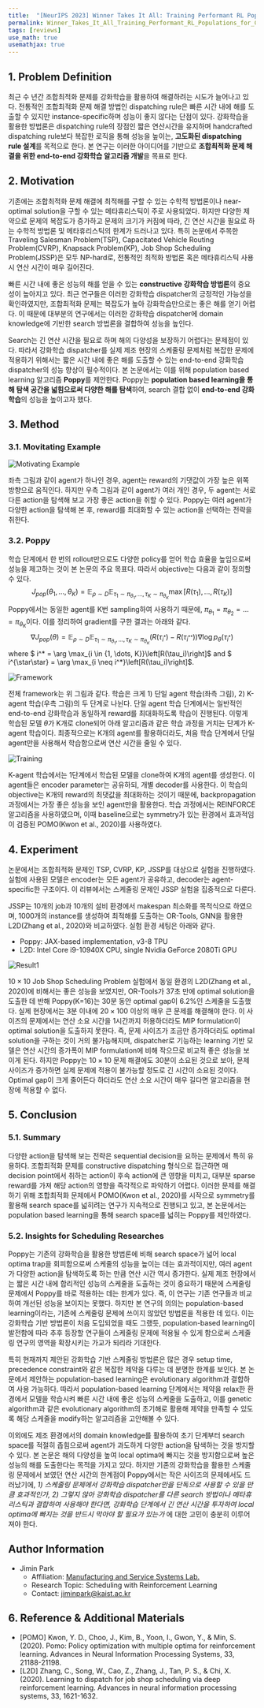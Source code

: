 ```yaml
---
title:  "[NeurIPS 2023] Winner Takes It All: Training Performant RL Populations for Combinatorial Optimization"
permalink: Winner_Takes_It_All_Training_Performant_RL_Populations_for_Combinatorial_Optimization.html
tags: [reviews]
use_math: true
usemathjax: true
---
```



## 1. Problem Definition
최근 수 년간 조합최적화 문제를 강화학습을 활용하여 해결하려는 시도가 늘어나고 있다. 전통적인 조합최적화 문제 해결 방법인 dispatching rule은 빠른 시간 내에 해를 도출할 수 있지만 instance-specific하며 성능이 좋지 않다는 단점이 있다. 강화학습을 활용한 방법론은 dispatching rule의 장점인 짧은 연산시간을 유지하며 handcrafted dispatching rule보다 복잡한 로직을 통해 성능을 높이는, **고도화된 dispatching rule 설계**를 목적으로 한다. 본 연구는 이러한 아이디어를 기반으로 **조합최적화 문제 해결을 위한 end-to-end 강화학습 알고리즘 개발**을 목표로 한다.


## 2. Motivation
기존에는 조합최적화 문제 해결에 최적해를 구할 수 있는 수학적 방법론이나 near-optimal solution을 구할 수 있는 메타휴리스틱이 주로 사용되었다. 하지만 다양한 제약으로 문제의 복잡도가 증가하고 문제의 크기가 커짐에 따라, 긴 연산 시간을 필요로 하는 수학적 방법론 및 메타휴리스틱의 한계가 드러나고 있다. 특히 논문에서 주목한 Traveling Salesman Problem(TSP), Capacitated Vehicle Routing Problem(CVRP), Knapsack Problem(KP), Job Shop Scheduling Problem(JSSP)은 모두 NP-hard로, 전통적인 최적화 방법론 혹은 메타휴리스틱 사용 시 연산 시간이 매우 길어진다.

빠른 시간 내에 좋은 성능의 해를 얻을 수 있는 **constructive 강화학습 방법론**의 중요성이 높아지고 있다. 최근 연구들은 이러한 강화학습 dispatcher의 긍정적인 가능성을 확인하였지만, 조합최적화 문제는 복잡도가 높아 강화학습만으로는 좋은 해를 얻기 어렵다. 이 때문에 대부분의 연구에서는 이러한 강화학습 dispatcher에 domain knowledge에 기반한 search 방법론을 결합하여 성능을 높인다.

Search는 긴 연산 시간을 필요로 하며 해의 다양성을 보장하기 어렵다는 문제점이 있다. 따라서 강화학습 dispatcher를 실제 제조 현장의 스케줄링 문제처럼 복잡한 문제에 적용하기 위해서는 짧은 시간 내에 좋은 해를 도출할 수 있는 end-to-end 강화학습 dispatcher의 성능 향상이 필수적이다. 본 논문에서는 이를 위해 population based learning 알고리즘 **Poppy**를 제안한다. Poppy는 **population based learning을 통해 탐색 공간을 넓힘으로써 다양한 해를 탐색**하여, search 결합 없이 **end-to-end 강화학습**의 성능을 높이고자 했다.


## 3. Method
### 3.1. Movitating Example
![Motivating Example](../../images/DS503_24S/Winner_Takes_It_All_Training_Performant_RL_Populations_for_Combinatorial_Optimization/Motivating%20Example.PNG)


좌측 그림과 같이 agent가 하나인 경우, agent는 reward의 기댓값이 가장 높은 위쪽 방향으로 움직인다. 하지만 우측 그림과 같이 agent가 여러 개인 경우, 두 agent는 서로 다른 action을 탐색해 보고 가장 좋은 action을 취할 수 있다. Poppy는 여러 agent가 다양한 action을 탐색해 본 후, reward를 최대화할 수 있는 action을 선택하는 전략을 취한다.

### 3.2. Poppy
학습 단계에서 한 번의 rollout만으로도 다양한 policy를 얻어 학습 효율을 높임으로써 성능을 제고하는 것이 본 논문의 주요 목표다. 따라서 objective는 다음과 같이 정의할 수 있다.
$$J_{pop}(\theta_1, \dots , \theta_K) = \mathbb{E}_{\rho \sim D} \mathbb{E}_{\tau_1 \sim \pi_{\theta_1}, \dots, \tau_K \sim \pi_{\theta_K}} \max \left[R(\tau_1), \dots, R(\tau_K)\right]$$
Poppy에서는 동일한 agent를 K번 sampling하여 사용하기 때문에, $\pi_{\theta_1} = \pi_{\theta_2} = \dots = \pi_{\theta_K}$이다. 이를 정리하여 gradient를 구한 결과는 아래와 같다.
$$\nabla J_{pop}(\theta) = \mathbb{E}_{\rho \sim D} \mathbb{E}_{\tau_1 \sim \pi_{\theta_1}, \dots, \tau_K \sim \pi_{\theta_K}} \left(R(\tau_{i^*}) - R(\tau_{i^{**}})\right) \nabla \log p_\theta (\tau_{i^*})$$
where $ i^* = \arg \max_{i \in \{1, \dots, K\}}\left[R(\tau_i)\right]$ and $ i^{\star\star} = \arg \max_{i \neq i^*}\left[R(\tau_i)\right]$.

![Framework](../../images/DS503_24S/Winner_Takes_It_All_Training_Performant_RL_Populations_for_Combinatorial_Optimization/Structure.PNG)

전체 framework는 위 그림과 같다. 학습은 크게 1) 단일 agent 학습(좌측 그림), 2) K-agent 학습(우측 그림)의 두 단계로 나뉜다. 단일 agent 학습 단계에서는 일반적인 end-to-end 강화학습과 동일하게 reward를 최대화하도록 학습이 진행된다. 이렇게 학습된 모델 $\theta$가 K개로 clone되어 아래 알고리즘과 같은 학습 과정을 거치는 단계가 K-agent 학습이다. 최종적으로는 K개의 agent를 활용하더라도, 처음 학습 단계에서 단일 agent만을 사용해서 학습함으로써 연산 시간을 줄일 수 있다.

![Training](../../images/DS503_24S/Winner_Takes_It_All_Training_Performant_RL_Populations_for_Combinatorial_Optimization/Training%20Algorithm.PNG)

K-agent 학습에서는 1단계에서 학습된 모델을 clone하여 K개의 agent를 생성한다. 이 agent들은 encoder parameter는 공유하되, 개별 decoder를 사용한다. 이 학습의 objective는 K개의 reward의 최댓값을 최대화하는 것이기 때문에, backpropagation 과정에서는 가장 좋은 성능을 보인 agent만을 활용한다. 학습 과정에서는 REINFORCE 알고리즘을 사용하였으며, 이때 baseline으로는 symmetry가 있는 환경에서 효과적임이 검증된 POMO(Kwon et al., 2020)를 사용하였다.

## 4. Experiment
논문에서는 조합최적화 문제인 TSP, CVRP, KP, JSSP를 대상으로 실험을 진행하였다. 실험에 사용된 모델은 encoder는 모든 agent가 공유하고, decoder는 agent-specific한 구조이다. 이 리뷰에서는 스케줄링 문제인 JSSP 실험을 집중적으로 다룬다.

JSSP는 10개의 job과 10개의 설비 환경에서 makespan 최소화를 목적식으로 하였으며, 1000개의 instance를 생성하여 최적해를 도출하는 OR-Tools, GNN을 활용한 L2D(Zhang et al., 2020)와 비교하였다. 실험 환경 세팅은 아래와 같다.
- Poppy: JAX-based implementation, v3-8 TPU
- L2D: Intel Core i9-10940X CPU, single Nvidia GeForce 2080Ti GPU

![Result1](../../images/DS503_24S/Winner_Takes_It_All_Training_Performant_RL_Populations_for_Combinatorial_Optimization/Result1.PNG)

$10\times10$ Job Shop Scheduling Problem 실험에서 동일 환경의 L2D(Zhang et al., 2020)에 비해서는 좋은 성능을 보였지만, OR-Tools가 37초 만에 optimal solution을 도출한 데 반해 Poppy(K=16)는 30분 동안 optimal gap이 6.2%인 스케줄을 도출했다. 실제 현장에서는 3분 이내에 $20 \times 100$ 이상의 매우 큰 문제를 해결해야 한다. 이 사이즈의 문제에서는 연산 소요 시간을 1시간까지 허용하더라도 MIP formulation이 optimal solution을 도출하지 못한다. 즉, 문제 사이즈가 조금만 증가하더라도 optimal solution을 구하는 것이 거의 불가능해지며, dispatcher로 기능하는 learning 기반 모델은 연산 시간의 증가폭이 MIP formulation에 비해 작으므로 비교적 좋은 성능을 보이게 된다. 하지만 Poppy는 $10\times10$ 문제 해결에도 30분이 소요된 것으로 보아, 문제 사이즈가 증가하면 실제 문제에 적용이 불가능할 정도로 긴 시간이 소요된 것이다. Optimal gap이 크게 줄어든다 하더라도 연산 소요 시간이 매우 길다면 알고리즘을 현장에 적용할 수 없다.

## 5. Conclusion
### 5.1. Summary
다양한 action을 탐색해 보는 전략은 sequential decision을 요하는 문제에서 특히 유용하다. 조합최적화 문제를 constructive dispatching 형식으로 접근하면 매 decision point에서 취하는 action이 후속 action에 큰 영향을 미치고, 대부분 sparse reward를 가져 해당 action의 영향을 즉각적으로 파악하기 어렵다. 이러한 문제를 해결하기 위해 조합최적화 문제에서 POMO(Kwon et al., 2020)를 시작으로 symmetry를 활용해 search space를 넓히려는 연구가 지속적으로 진행되고 있고, 본 논문에서는 population based learning을 통해 search space를 넓히는 Poppy를 제안하였다.

### 5.2. Insights for Scheduling Researches
Poppy는 기존의 강화학습을 활용한 방법론에 비해 search space가 넓어 local optima trap을 회피함으로써 스케줄의 성능을 높이는 데는 효과적이지만, 여러 agent가 다양한 action을 탐색하도록 하는 만큼 연산 시간 역시 증가한다. 실제 제조 현장에서는 짧은 시간 내에 합리적인 성능의 스케줄을 도출하는 것이 중요하기 때문에 스케줄링 문제에서 Poppy를 바로 적용하는 데는 한계가 있다. 즉, 이 연구는 기존 연구들과 비교하여 개선된 성능을 보이지는 못했다. 하지만 본 연구의 의의는 population-based learning이라는, 기존에 스케줄링 문제에 쓰이지 않았던 방법론을 적용한 데 있다. 이는 강화학습 기반 방법론이 처음 도입되었을 때도 그랬듯, population-based learning이 발전함에 따라 추후 등장할 연구들이 스케줄링 문제에 적용될 수 있게 함으로써 스케줄링 연구의 영역을 확장시키는 가교가 되리라 기대한다.

특히 현재까지 제안된 강화학습 기반 스케줄링 방법론은 많은 경우 setup time, precedence constraint와 같은 복잡한 제약을 다루는 데 분명한 한계를 보인다. 본 논문에서 제안하는 population-based learning은 evolutionary algorithm과 결합하여 사용 가능하다. 따라서 population-based learning 단계에서는 제약을 relax한 환경에서 모델을 학습시켜 빠른 시간 내에 좋은 성능의 스케줄을 도출하고, 이를 genetic algorithm과 같은 evolutionary algorithm의 초기해로 활용해 제약을 만족할 수 있도록 해당 스케줄을 modify하는 알고리즘을 고안해볼 수 있다.

이외에도 제조 환경에서의 domain knowledge를 활용하여 초기 단계부터 search space를 적절히 좁힘으로써 agent가 과도하게 다양한 action을 탐색하는 것을 방지할 수 있다. 본 논문은 해의 다양성을 높여 local optima에 빠지는 것을 방지함으로써 높은 성능의 해를 도출한다는 목적을 가지고 있다. 하지만 기존의 강화학습을 활용한 스케줄링 문제에서 보였던 연산 시간의 한계점이 Poppy에서는 작은 사이즈의 문제에서도 드러났기에, _1) 스케줄링 문제에서 강화학습 dispatcher만을 단독으로 사용할 수 있을 만큼 효과적인가, 2) 그렇지 않아 강화학습 dispatcher를 다른 search 방법이나 메타휴리스틱과 결합하여 사용해야 한다면, 강화학습 단계에서 긴 연산 시간을 투자하여 local optima에 빠지는 것을 반드시 막아야 할 필요가 있는가_ 에 대한 고민이 충분히 이루어져야 한다.

## Author Information
- Jimin Park
    - Affiliation: [Manufacturing and Service Systems Lab.](https://msslab.kaist.ac.kr/)
    - Research Topic: Scheduling with Reinforcement Learning
    - Contact: jiminpark@kaist.ac.kr

## 6. Reference & Additional Materials
- [POMO] Kwon, Y. D., Choo, J., Kim, B., Yoon, I., Gwon, Y., & Min, S. (2020). Pomo: Policy optimization with multiple optima for reinforcement learning. Advances in Neural Information Processing Systems, 33, 21188-21198.
- [L2D] Zhang, C., Song, W., Cao, Z., Zhang, J., Tan, P. S., & Chi, X. (2020). Learning to dispatch for job shop scheduling via deep reinforcement learning. Advances in neural information processing systems, 33, 1621-1632.
